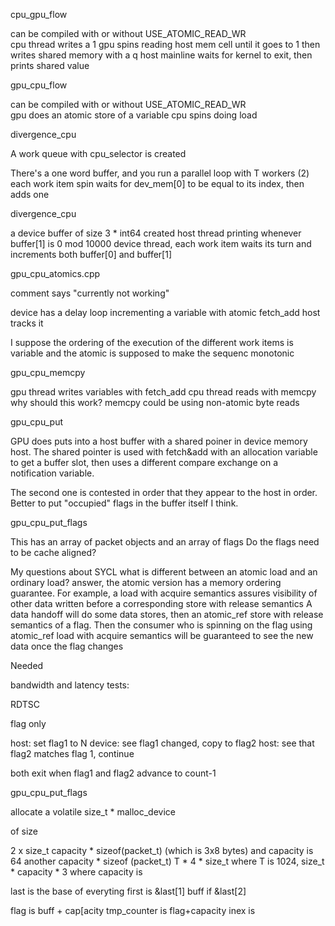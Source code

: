 cpu_gpu_flow

can be compiled with or without USE_ATOMIC_READ_WR  
cpu thread writes a 1
gpu spins reading host mem cell until it goes to 1
then writes shared memory with a q
host mainline waits for kernel to exit, then prints shared value


gpu_cpu_flow

can be compiled with or without USE_ATOMIC_READ_WR  
gpu does an atomic store of a variable
cpu spins doing load



divergence_cpu

A work queue with cpu_selector is created

There's a one word buffer, and you run a parallel loop with T workers
(2)
each work item spin waits for dev_mem[0] to be equal to its index,
then adds one

divergence_cpu

a device buffer of size 3 * int64 created
host thread printing whenever buffer[1] is 0 mod 10000
device thread, each work item waits its turn and increments both
buffer[0] and buffer[1]

gpu_cpu_atomics.cpp

comment says "currently not working"

device has a delay loop incrementing a variable with atomic fetch_add
host tracks it

I suppose the ordering of the execution of the different work items is
variable and the atomic is supposed to make the sequenc monotonic

gpu_cpu_memcpy

gpu thread writes variables with fetch_add
cpu thread reads with memcpy
why should this work?  memcpy could be using non-atomic byte reads

gpu_cpu_put

GPU does puts into a host buffer with a shared poiner in device memory
host.  The shared pointer is used with fetch&add with an allocation
variable to get a buffer slot, then uses a different compare exchange
on a notification variable.

The second one is contested in order that they appear to the host in
order.   Better to put "occupied" flags in the buffer itself I
think.

gpu_cpu_put_flags

This has an array of packet objects and an array of flags
Do the flags need to be cache aligned?




My questions about SYCL
what is different between an atomic load and an ordinary load?
  answer, the atomic version has a memory ordering guarantee.  For
  example, a load with acquire semantics assures visibility of other
  data written before a corresponding store with release semantics
  A data handoff will do some data stores, then an atomic_ref store
  with release semantics of a flag.  Then the consumer who is spinning
  on the flag using atomic_ref load with acquire semantics will be
  guaranteed to see the new data once the flag changes



Needed

bandwidth and latency tests:  


RDTSC

flag only

host: set flag1 to N
device: see flag1 changed, copy to flag2
host: see that flag2 matches flag 1, continue

both exit when flag1 and flag2 advance to count-1


gpu_cpu_put_flags

allocate a volatile size_t * malloc_device

of size

2 x size_t
capacity * sizeof(packet_t)  (which is 3x8 bytes)
  and capacity is 64
another
capacity * sizeof (packet_t) 
T * 4 * size_t  where T is 1024,
size_t * capacity * 3 where capacity is

last is the base of everyting
first is &last[1]
buff if &last[2]

flag is buff + cap[acity
tmp_counter is flag+capacity
inex is 

